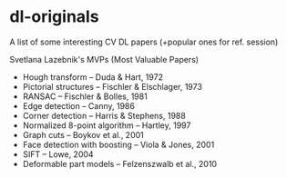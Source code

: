 # dl-originals
A list of some interesting CV DL papers (+popular ones for ref. session)

Svetlana Lazebnik's MVPs (Most Valuable Papers)
*  Hough transform – Duda & Hart, 1972
*  Pictorial structures – Fischler & Elschlager, 1973
*  RANSAC – Fischler & Bolles, 1981
*  Edge detection – Canny, 1986
*  Corner detection – Harris & Stephens, 1988
*  Normalized 8-point algorithm – Hartley, 1997
*  Graph cuts – Boykov et al., 2001
*  Face detection with boosting – Viola & Jones, 2001
*  SIFT – Lowe, 2004
*  Deformable part models – Felzenszwalb et al., 2010
